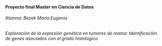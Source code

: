 #### Proyecto final Master en Ciencia de Datos 
###### Alumna: Bezek Maria Eugenia
###### Exploración de la expresión genética en tumores de mama: Identificación de genes asociados con el grado histológico
